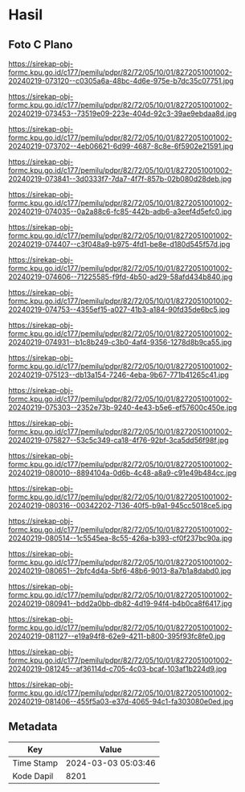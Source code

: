 # Hasil

## Foto C Plano

https://sirekap-obj-formc.kpu.go.id/c177/pemilu/pdpr/82/72/05/10/01/8272051001002-20240219-073120--c0305a6a-48bc-4d6e-975e-b7dc35c07751.jpg

https://sirekap-obj-formc.kpu.go.id/c177/pemilu/pdpr/82/72/05/10/01/8272051001002-20240219-073453--73519e09-223e-404d-92c3-39ae9ebdaa8d.jpg

https://sirekap-obj-formc.kpu.go.id/c177/pemilu/pdpr/82/72/05/10/01/8272051001002-20240219-073702--4eb06621-6d99-4687-8c8e-6f5902e21591.jpg

https://sirekap-obj-formc.kpu.go.id/c177/pemilu/pdpr/82/72/05/10/01/8272051001002-20240219-073841--3d0333f7-7da7-4f7f-857b-02b080d28deb.jpg

https://sirekap-obj-formc.kpu.go.id/c177/pemilu/pdpr/82/72/05/10/01/8272051001002-20240219-074035--0a2a88c6-fc85-442b-adb6-a3eef4d5efc0.jpg

https://sirekap-obj-formc.kpu.go.id/c177/pemilu/pdpr/82/72/05/10/01/8272051001002-20240219-074407--c3f048a9-b975-4fd1-be8e-d180d545f57d.jpg

https://sirekap-obj-formc.kpu.go.id/c177/pemilu/pdpr/82/72/05/10/01/8272051001002-20240219-074606--71225585-f9fd-4b50-ad29-58afd434b840.jpg

https://sirekap-obj-formc.kpu.go.id/c177/pemilu/pdpr/82/72/05/10/01/8272051001002-20240219-074753--4355ef15-a027-41b3-a184-90fd35de6bc5.jpg

https://sirekap-obj-formc.kpu.go.id/c177/pemilu/pdpr/82/72/05/10/01/8272051001002-20240219-074931--b1c8b249-c3b0-4af4-9356-1278d8b9ca55.jpg

https://sirekap-obj-formc.kpu.go.id/c177/pemilu/pdpr/82/72/05/10/01/8272051001002-20240219-075123--db13a154-7246-4eba-9b67-771b41265c41.jpg

https://sirekap-obj-formc.kpu.go.id/c177/pemilu/pdpr/82/72/05/10/01/8272051001002-20240219-075303--2352e73b-9240-4e43-b5e6-ef57600c450e.jpg

https://sirekap-obj-formc.kpu.go.id/c177/pemilu/pdpr/82/72/05/10/01/8272051001002-20240219-075827--53c5c349-ca18-4f76-92bf-3ca5dd56f98f.jpg

https://sirekap-obj-formc.kpu.go.id/c177/pemilu/pdpr/82/72/05/10/01/8272051001002-20240219-080010--8894104a-0d6b-4c48-a8a9-c91e49b484cc.jpg

https://sirekap-obj-formc.kpu.go.id/c177/pemilu/pdpr/82/72/05/10/01/8272051001002-20240219-080316--00342202-7136-40f5-b9a1-945cc5018ce5.jpg

https://sirekap-obj-formc.kpu.go.id/c177/pemilu/pdpr/82/72/05/10/01/8272051001002-20240219-080514--1c5545ea-8c55-426a-b393-cf0f237bc90a.jpg

https://sirekap-obj-formc.kpu.go.id/c177/pemilu/pdpr/82/72/05/10/01/8272051001002-20240219-080651--2bfc4d4a-5bf6-48b6-9013-8a7b1a8dabd0.jpg

https://sirekap-obj-formc.kpu.go.id/c177/pemilu/pdpr/82/72/05/10/01/8272051001002-20240219-080941--bdd2a0bb-db82-4d19-94f4-b4b0ca8f6417.jpg

https://sirekap-obj-formc.kpu.go.id/c177/pemilu/pdpr/82/72/05/10/01/8272051001002-20240219-081127--e19a94f8-62e9-4211-b800-395f93fc8fe0.jpg

https://sirekap-obj-formc.kpu.go.id/c177/pemilu/pdpr/82/72/05/10/01/8272051001002-20240219-081245--af36114d-c705-4c03-bcaf-103af1b224d9.jpg

https://sirekap-obj-formc.kpu.go.id/c177/pemilu/pdpr/82/72/05/10/01/8272051001002-20240219-081406--455f5a03-e37d-4065-94c1-fa303080e0ed.jpg


## Metadata

| Key        | Value               |
| ---------- | ------------------- |
| Time Stamp | 2024-03-03 05:03:46 |
| Kode Dapil | 8201                |



